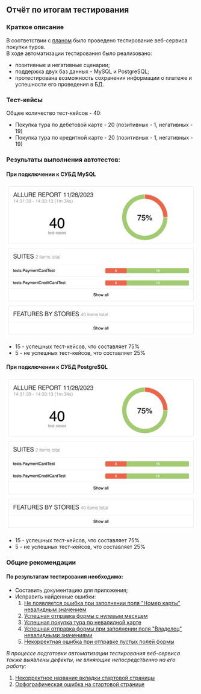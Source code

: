 ## Отчёт по итогам тестирования

### Краткое описание

В соответствии с [планом](https://github.com/IlyaaIvanovv/QA_Diploma/blob/main/docs/Plan.md) было проведено тестирование веб-сервиса покупки туров.\
В ходе автоматизации тестирования было реализовано:
- позитивные и негативные сценарии;
- поддержка двух баз данных - MySQL и PostgreSQL;
- протестирована возможность сохранения информации о платеже и успешности его проведения в БД.

### Тест-кейсы

Общее количество тест-кейсов - 40:

- Покупка тура по дебетовой карте - 20 (позитивных - 1, негативных - 19)
- Покупка тура по кредитной карте - 20 (позитивных - 1, негативных - 19)

### Результаты выполнения автотестов:
#### При подключении к СУБД MySQL

![](https://github.com/IlyaaIvanovv/QA_Diploma/blob/main/screenshots/AllureMySQL.png)

- 15 - успешных тест-кейсов, что составляет 75%
- 5 - не успешных тест-кейсов, что составляет 25%

#### При подключении к СУБД PostgreSQL

![](https://github.com/IlyaaIvanovv/QA_Diploma/blob/main/screenshots/AllurePostgreSQL.png)

- 15 - успешных тест-кейсов, что составляет 75%
- 5 - не успешных тест-кейсов, что составляет 25%

### Общие рекомендации

#### По результатам тестирования необходимо:

- Составить документацию для приложения;
- Исправить найденные ошибки:
  1. [Не появляется ошибка при заполнении поля "Номер карты" невалидным значением](https://github.com/IlyaaIvanovv/QA_Diploma/issues/1)
  2. [Успешная отправка формы с нулевым месяцем](https://github.com/IlyaaIvanovv/QA_Diploma/issues/2)
  3. [Успешная покупка тура по невалидной карте](https://github.com/IlyaaIvanovv/QA_Diploma/issues/3)
  4. [Успешная отправка формы при заполнении поля "Владелец" невалидными значениями](https://github.com/IlyaaIvanovv/QA_Diploma/issues/4)
  5. [Некорректная ошибка при отправке пустых полей формы](https://github.com/IlyaaIvanovv/QA_Diploma/issues/7)

*В процессе подготовки автоматизации тестирования веб-сервиса также выявлены дефекты, не влияющие непосредственно на его работу:*
1. [Некорректное название вкладки стартовой страницы](https://github.com/IlyaaIvanovv/QA_Diploma/issues/5)
2. [Орфографическая ошибка на стартовой странице](https://github.com/IlyaaIvanovv/QA_Diploma/issues/6)
